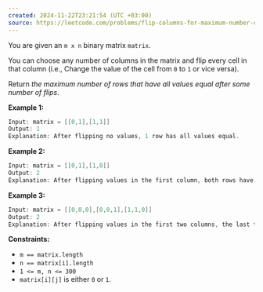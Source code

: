 ```yaml
---
created: 2024-11-22T23:21:54 (UTC +03:00)
source: https://leetcode.com/problems/flip-columns-for-maximum-number-of-equal-rows/description/?envType=daily-question&envId=2024-11-22
---
```

You are given an `m x n` binary matrix `matrix`.

You can choose any number of columns in the matrix and flip every cell in that column (i.e., Change the value of the cell from `0` to `1` or vice versa).

Return _the maximum number of rows that have all values equal after some number of flips_.


**Example 1:**

``` Java
Input: matrix = [[0,1],[1,1]]
Output: 1
Explanation: After flipping no values, 1 row has all values equal.
```


**Example 2:**

``` Java
Input: matrix = [[0,1],[1,0]]
Output: 2
Explanation: After flipping values in the first column, both rows have equal values.
```


**Example 3:**

``` Java
Input: matrix = [[0,0,0],[0,0,1],[1,1,0]]
Output: 2
Explanation: After flipping values in the first two columns, the last two rows have equal values.
```

**Constraints:**

-   `m == matrix.length`
-   `n == matrix[i].length`
-   `1 <= m, n <= 300`
-   `matrix[i][j]` is either `0` or `1`.

